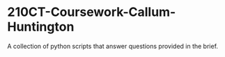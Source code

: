 # 210CT-Coursework-Callum-Huntington

A collection of python scripts that answer questions provided in the brief.
